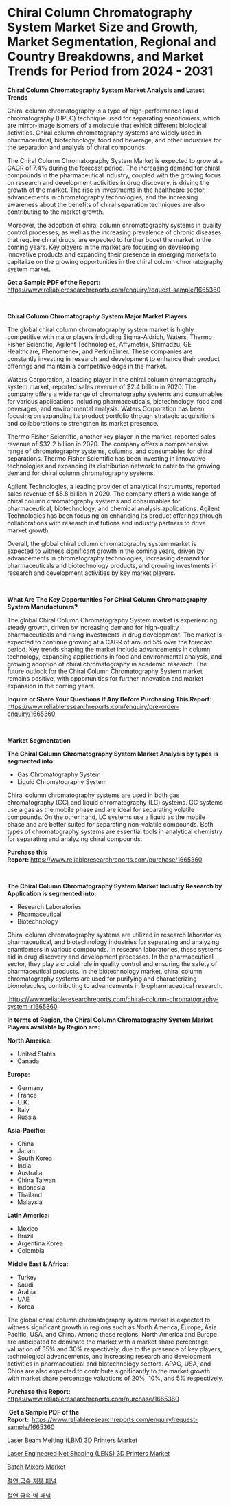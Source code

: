 <p><h1>Chiral Column Chromatography System Market Size and Growth, Market Segmentation, Regional and Country Breakdowns, and Market Trends for Period from 2024 -  2031</h1></p><p><strong>Chiral Column Chromatography System Market Analysis and Latest Trends</strong></p>
<p><p>Chiral column chromatography is a type of high-performance liquid chromatography (HPLC) technique used for separating enantiomers, which are mirror-image isomers of a molecule that exhibit different biological activities. Chiral column chromatography systems are widely used in pharmaceutical, biotechnology, food and beverage, and other industries for the separation and analysis of chiral compounds.</p><p>The Chiral Column Chromatography System Market is expected to grow at a CAGR of 7.4% during the forecast period. The increasing demand for chiral compounds in the pharmaceutical industry, coupled with the growing focus on research and development activities in drug discovery, is driving the growth of the market. The rise in investments in the healthcare sector, advancements in chromatography technologies, and the increasing awareness about the benefits of chiral separation techniques are also contributing to the market growth.</p><p>Moreover, the adoption of chiral column chromatography systems in quality control processes, as well as the increasing prevalence of chronic diseases that require chiral drugs, are expected to further boost the market in the coming years. Key players in the market are focusing on developing innovative products and expanding their presence in emerging markets to capitalize on the growing opportunities in the chiral column chromatography system market.</p></p>
<p><strong>Get a Sample PDF of the Report:&nbsp;</strong> <a href="https://www.reliableresearchreports.com/enquiry/request-sample/1665360">https://www.reliableresearchreports.com/enquiry/request-sample/1665360</a></p>
<p>&nbsp;</p>
<p><strong>Chiral Column Chromatography System Major Market Players</strong></p>
<p><p>The global chiral column chromatography system market is highly competitive with major players including Sigma-Aldrich, Waters, Thermo Fisher Scientific, Agilent Technologies, Affymetrix, Shimadzu, GE Healthcare, Phenomenex, and PerkinElmer. These companies are constantly investing in research and development to enhance their product offerings and maintain a competitive edge in the market.</p><p>Waters Corporation, a leading player in the chiral column chromatography system market, reported sales revenue of $2.4 billion in 2020. The company offers a wide range of chromatography systems and consumables for various applications including pharmaceuticals, biotechnology, food and beverages, and environmental analysis. Waters Corporation has been focusing on expanding its product portfolio through strategic acquisitions and collaborations to strengthen its market presence.</p><p>Thermo Fisher Scientific, another key player in the market, reported sales revenue of $32.2 billion in 2020. The company offers a comprehensive range of chromatography systems, columns, and consumables for chiral separations. Thermo Fisher Scientific has been investing in innovative technologies and expanding its distribution network to cater to the growing demand for chiral column chromatography systems.</p><p>Agilent Technologies, a leading provider of analytical instruments, reported sales revenue of $5.8 billion in 2020. The company offers a wide range of chiral column chromatography systems and consumables for pharmaceutical, biotechnology, and chemical analysis applications. Agilent Technologies has been focusing on enhancing its product offerings through collaborations with research institutions and industry partners to drive market growth.</p><p>Overall, the global chiral column chromatography system market is expected to witness significant growth in the coming years, driven by advancements in chromatography technologies, increasing demand for pharmaceuticals and biotechnology products, and growing investments in research and development activities by key market players.</p></p>
<p>&nbsp;</p>
<p><strong>What Are The Key Opportunities For Chiral Column Chromatography System Manufacturers?</strong></p>
<p><p>The global Chiral Column Chromatography System market is experiencing steady growth, driven by increasing demand for high-quality pharmaceuticals and rising investments in drug development. The market is expected to continue growing at a CAGR of around 5% over the forecast period. Key trends shaping the market include advancements in column technology, expanding applications in food and environmental analysis, and growing adoption of chiral chromatography in academic research. The future outlook for the Chiral Column Chromatography System market remains positive, with opportunities for further innovation and market expansion in the coming years.</p></p>
<p><strong>Inquire or Share Your Questions If Any Before Purchasing This Report:</strong> <a href="https://www.reliableresearchreports.com/enquiry/pre-order-enquiry/1665360">https://www.reliableresearchreports.com/enquiry/pre-order-enquiry/1665360</a></p>
<p>&nbsp;</p>
<p><strong>Market Segmentation</strong></p>
<p><strong>The Chiral Column Chromatography System Market Analysis by types is segmented into:</strong></p>
<p><ul><li>Gas Chromatography System</li><li>Liquid Chromatography System</li></ul></p>
<p><p>Chiral column chromatography systems are used in both gas chromatography (GC) and liquid chromatography (LC) systems. GC systems use a gas as the mobile phase and are ideal for separating volatile compounds. On the other hand, LC systems use a liquid as the mobile phase and are better suited for separating non-volatile compounds. Both types of chromatography systems are essential tools in analytical chemistry for separating and analyzing chiral compounds.</p></p>
<p><strong>Purchase this Report:&nbsp;</strong><a href="https://www.reliableresearchreports.com/purchase/1665360">https://www.reliableresearchreports.com/purchase/1665360</a></p>
<p>&nbsp;</p>
<p><strong>The Chiral Column Chromatography System Market Industry Research by Application is segmented into:</strong></p>
<p><ul><li>Research Laboratories</li><li>Pharmaceutical</li><li>Biotechnology</li></ul></p>
<p><p>Chiral column chromatography systems are utilized in research laboratories, pharmaceutical, and biotechnology industries for separating and analyzing enantiomers in various compounds. In research laboratories, these systems aid in drug discovery and development processes. In the pharmaceutical sector, they play a crucial role in quality control and ensuring the safety of pharmaceutical products. In the biotechnology market, chiral column chromatography systems are used for purifying and characterizing biomolecules, contributing to advancements in biopharmaceutical research.</p></p>
<p><a href="https://www.reliableresearchreports.com/chiral-column-chromatography-system-r1665360">&nbsp;https://www.reliableresearchreports.com/chiral-column-chromatography-system-r1665360</a></p>
<p><strong>In terms of Region, the Chiral Column Chromatography System Market Players available by Region are:</strong></p>
<p>
    <p> <strong> North America: </strong>
        <ul>
            <li>United States</li>
            <li>Canada</li>
        </ul>
        </p> 
    <p> <strong> Europe: </strong>
        <ul>
            <li>Germany</li>
            <li>France</li>
            <li>U.K.</li>
            <li>Italy</li>
            <li>Russia</li>
        </ul>
        </p> 
    <p> <strong> Asia-Pacific: </strong>
        <ul>
            <li>China</li>
            <li>Japan</li>
            <li>South Korea</li>
            <li>India</li>
            <li>Australia</li>
            <li>China Taiwan</li>
            <li>Indonesia</li>
            <li>Thailand</li>
            <li>Malaysia</li>
        </ul>
        </p> 
    <p> <strong> Latin America: </strong>
        <ul>
            <li>Mexico</li>
            <li>Brazil</li>
            <li>Argentina Korea</li>
            <li>Colombia</li>
        </ul>
        </p> 
    <p> <strong> Middle East & Africa: </strong>
        <ul>
            <li>Turkey</li>
            <li>Saudi</li>
            <li>Arabia</li>
            <li>UAE</li>
            <li>Korea</li>
        </ul>
    </p>
    </p>
<p><p>The global chiral column chromatography system market is expected to witness significant growth in regions such as North America, Europe, Asia Pacific, USA, and China. Among these regions, North America and Europe are anticipated to dominate the market with a market share percentage valuation of 35% and 30% respectively, due to the presence of key players, technological advancements, and increasing research and development activities in pharmaceutical and biotechnology sectors. APAC, USA, and China are also expected to contribute significantly to the market growth with market share percentage valuations of 20%, 10%, and 5% respectively.</p></p>
<p><strong>Purchase this Report: </strong><a href="https://www.reliableresearchreports.com/purchase/1665360">https://www.reliableresearchreports.com/purchase/1665360</a></p>
<p>&nbsp;<strong>Get a Sample PDF of the Report:&nbsp;&nbsp;</strong><a href="https://www.reliableresearchreports.com/enquiry/request-sample/1665360">https://www.reliableresearchreports.com/enquiry/request-sample/1665360</a></p>
<p><strong></strong></p>
<p><p><a href="https://github.com/edytherolanlouisejk1miz0wig/Market-Research-Report-List-2/blob/main/laser-beam-melting-lbm-3d-printers-market.md">Laser Beam Melting (LBM) 3D Printers Market</a></p><p><a href="https://github.com/peachesmcdowel1/Market-Research-Report-List-2/blob/main/laser-engineered-net-shaping-lens-3d-printers-market.md">Laser Engineered Net Shaping (LENS) 3D Printers Market</a></p><p><a href="https://www.linkedin.com/pulse/batch-mixers-market-research-report-its-history-forecast-2024-kbqdc?trackingId=P6RgEPC3lYd7athMzeMsLg%3D%3D">Batch Mixers Market</a></p><p><a href="https://github.com/vsoq0zknh59/Market-Research-Report-List-1/blob/main/563919936746.md">절연 금속 지붕 패널</a></p><p><a href="https://github.com/Tristiarton768456/Market-Research-Report-List-1/blob/main/409386036747.md">절연 금속 벽 패널</a></p></p>